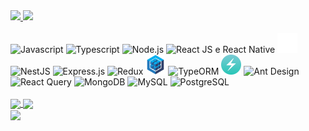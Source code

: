 <div>
  <a href="https://www.linkedin.com/in/rafaelpapastamatiou" target="_blank">
    <img
      src="https://img.shields.io/badge/View%20my%20LinkedIn-0077B5?style=for-the-badge&logo=linkedin&logoColor=white"
    />
  </a>
  <a href="mailto:rafael@papastamatiou.com">
    <img
      src="https://img.shields.io/badge/Email%20me-D14836?style=for-the-badge&logo=gmail&logoColor=white"
    />
  </a>
</div>
<br />
<div>
  <img
    src="https://cdn.jsdelivr.net/gh/devicons/devicon/icons/javascript/javascript-original.svg"
    height="32"
    width="32"
    alt="Javascript"
    title="Javascript"
  />
  <img
    src="https://cdn.jsdelivr.net/gh/devicons/devicon/icons/typescript/typescript-original.svg"
    height="32"
    width="32"
    alt="Typescript"
    title="Typescript"
  />
  <img
    src="https://cdn.jsdelivr.net/gh/devicons/devicon/icons/nodejs/nodejs-original.svg"
    height="32"
    width="32"
    alt="Node.js"
    title="Node.js"
  />
  <img
    src="https://cdn.jsdelivr.net/gh/devicons/devicon/icons/react/react-original.svg"
    height="32"
    width="32"
    alt="React JS e React Native"
    title="React JS e React Native"
  />
  <img
    src="https://github.com/rafaelpapastamatiou/icons/blob/main/nextjs-icon-light.svg"
    height="32"
    width="32"
    alt="Next.js"
    title="Next.js"
  />
  <img
    src="https://cdn.jsdelivr.net/gh/devicons/devicon/icons/nestjs/nestjs-plain.svg"
    height="32"
    width="32"
    alt="NestJS"
    title="NestJS"
  />
  <img
    src="https://avatars.githubusercontent.com/u/5658226?s=200&v=4"
    height="32"
    width="32"
    alt="Express.js"
    title="Express.js"
  />
  <img
    src="https://cdn.jsdelivr.net/gh/devicons/devicon/icons/redux/redux-original.svg"
    height="32"
    width="32"
    alt="Redux"
    title="Redux"
  />
  <img
    src="https://raw.githubusercontent.com/devicons/devicon/develop/icons/sequelize/sequelize-original.svg"
    height="32"
    width="32"
    alt="Sequelize"
    title="Sequelize"
  />
  <img
    src="https://avatars.githubusercontent.com/u/20165699?s=200&v=4"
    height="32"
    width="32"
    alt="TypeORM"
    title="TypeORM"
  />
  <img
    src="https://raw.githubusercontent.com/chakra-ui/chakra-ui/main/logo/logomark-colored.svg"
    height="32"
    width="32"
    alt="Chakra UI"
    title="Chakra UI"
  />
   <img
    src="https://gw.alipayobjects.com/zos/rmsportal/KDpgvguMpGfqaHPjicRK.svg"
    height="32"
    width="32"
    alt="Ant Design"
    title="Ant Design"
  />
   <img
    src="https://react-query-v2.tanstack.com/_next/static/images/emblem-light-5d1cdce6c8bbb006ac6cefb8e1642877.svg"
    height="32"
    width="32"
    alt="React Query"
    title="React Query"
  />
  <img
    src="https://cdn.jsdelivr.net/gh/devicons/devicon/icons/mongodb/mongodb-original.svg"
    height="32"
    width="32"
    alt="MongoDB"
    title="MongoDB"
  />
  <img
    src="https://cdn.jsdelivr.net/gh/devicons/devicon/icons/mysql/mysql-original.svg"
    height="32"
    width="32"
    alt="MySQL"
    title="MySQL"
  />
  <img
    src="https://cdn.jsdelivr.net/gh/devicons/devicon/icons/postgresql/postgresql-original.svg"
    height="32"
    width="32"
    alt="PostgreSQL"
    title="PostgreSQL"
  />
</div>
<br />
<div>
  <a href="https://github.com/anuraghazra/github-readme-stats">
    <img
      align="center"
      src="https://github-readme-stats-ochre-seven.vercel.app/api?username=rafaelpapastamatiou&count_private=true&show_icons=true&theme=radical"
    />
  </a>
  <a href="https://github.com/anuraghazra/github-readme-stats">
    <img
      align="center"
      src="https://github-readme-stats-ochre-seven.vercel.app/api/top-langs/?username=rafaelpapastamatiou&layout=compact&theme=radical&langs_count=10"
    />
  </a>
</div>
<a href="https://github.com/anuraghazra/github-readme-stats">
  <img
    align="center"
    src="https://github-readme-stats-ochre-seven.vercel.app/api/wakatime?username=rafaelpapastamatiou&layout=compact&theme=radical"
  />
</a>
